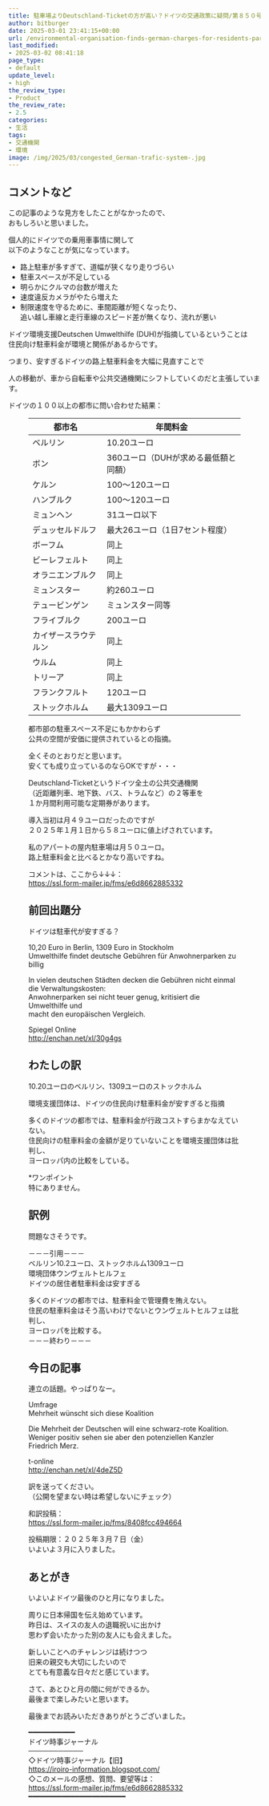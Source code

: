 ```yaml
---
title: 駐車場よりDeutschland-Ticketの方が高い？ドイツの交通政策に疑問/第８５０号
author: bitburger
date: 2025-03-01 23:41:15+00:00
url: /environmental-organisation-finds-german-charges-for-residents-parking-too-cheap/
last_modified:
- 2025-03-02 08:41:18
page_type:
- default
update_level:
- high
the_review_type:
- Product
the_review_rate:
- 2.5
categories:
- 生活
tags:
- 交通機関
- 環境
image: /img/2025/03/congested_German-trafic-system-.jpg
---
```

## コメントなど 

この記事のような見方をしたことがなかったので、  
おもしろいと思いました。

個人的にドイツでの乗用車事情に関して  
以下のようなことが気になっています。

<ul class="wp-block-list">
  <li>
    <span class="bold-red">路上駐車が多すぎて、道幅が狭くなり走りづらい</span>
  </li>
  <li>
    <span class="bold-red">駐車スペースが不足している</span>
  </li>
  <li>
    <span class="bold-red">明らかにクルマの台数が増えた</span>
  </li>
  <li>
    <span class="bold-red">速度違反カメラがやたら増えた</span>
  </li>
  <li>
    <span class="bold-red">制限速度を守るために、車間距離が短くなったり、<br />追い越し車線と走行車線のスピード差が無くなり、流れが悪い</span>
  </li>
</ul>

ドイツ環境支援Deutschen Umwelthilfe (DUH)が指摘しているということは  
住民向け駐車料金が環境と関係があるからです。

つまり、<span class="bold-red">安すぎるドイツの路上駐車料金を大幅に見直すことで</span>

<span class="bold-red">人の移動が、車から自転車や公共交通機関にシフトしていく</span>のだと主張しています。

ドイツの１００以上の都市に問い合わせた結果：<figure class="wp-block-table">

|都市名|年間料金|
|------|--------|
|ベルリン|10.20ユーロ|
|ボン|360ユーロ（DUHが求める最低額と同額）|
|ケルン|100〜120ユーロ|
|ハンブルク|100〜120ユーロ|
|ミュンヘン|31ユーロ以下|
|デュッセルドルフ|最大26ユーロ（1日7セント程度）|
|ボーフム|同上|
|ビーレフェルト|同上|
|オラニエンブルク|同上|
|ミュンスター|約260ユーロ|
|テュービンゲン|ミュンスター同等|
|フライブルク|200ユーロ|
|カイザースラウテルン|同上|
|ウルム|同上|
|トリーア|同上|
|フランクフルト|120ユーロ|
|ストックホルム|最大1309ユーロ|

都市部の駐車スペース不足にもかかわらず  
公共の空間が安価に提供されているとの指摘。

全くそのとおりだと思います。  
安くても成り立っているのならOKですが・・・

Deutschland-Ticketというドイツ全土の公共交通機関  
（近距離列車、地下鉄、バス、トラムなど）の２等車を  
１か月間利用可能な定期券があります。

導入当初は月４９ユーロだったのですが  
２０２５年１月１日から５８ユーロに値上げされています。

私のアパートの屋内駐車場は月５０ユーロ。  
路上駐車料金と比べるとかなり高いですね。

コメントは、ここから↓↓↓：  
<https://ssl.form-mailer.jp/fms/e6d8662885332>

## 前回出題分 

ドイツは駐車代が安すぎる？

10,20 Euro in Berlin, 1309 Euro in Stockholm  
Umwelthilfe findet deutsche Gebühren für Anwohnerparken zu billig

In vielen deutschen Städten decken die Gebühren nicht einmal die Verwaltungskosten:  
Anwohnerparken sei nicht teuer genug, kritisiert die Umwelthilfe und  
macht den europäischen Vergleich.

Spiegel Online  
<http://enchan.net/xl/30g4gs>

## わたしの訳 

10.20ユーロのベルリン、1309ユーロのストックホルム

環境支援団体は、ドイツの住民向け駐車料金が安すぎると指摘

多くのドイツの都市では、駐車料金が行政コストすらまかなえていない。  
住民向けの駐車料金の金額が足りていないことを環境支援団体は批判し、  
ヨーロッパ内の比較をしている。

*ワンポイント  
特にありません。


## 訳例 

問題なさそうです。

－－－引用－－－  
ベルリン10.2ユーロ、ストックホルム1309ユーロ  
環境団体ウンヴェルトヒルフェ  
ドイツの居住者駐車料金は安すぎる  
  
多くのドイツの都市では、駐車料金で管理費を賄えない。  
住民の駐車料金はそう高いわけでないとウンヴェルトヒルフェは批判し、  
ヨーロッパを比較する。  
－－－終わり－－－

## 今日の記事 

連立の話題。やっぱりなー。

Umfrage  
Mehrheit wünscht sich diese Koalition

Die Mehrheit der Deutschen will eine schwarz-rote Koalition.  
Weniger positiv sehen sie aber den potenziellen Kanzler Friedrich Merz.

t-online  
<http://enchan.net/xl/4deZ5D>

訳を送ってください。  
（公開を望まない時は希望しないにチェック）

和訳投稿：  
<https://ssl.form-mailer.jp/fms/8408fcc494664>

投稿期限：２０２５年３月７日（金）  
いよいよ３月に入りました。

## あとがき 

いよいよドイツ最後のひと月になりました。

周りに日本帰国を伝え始めています。  
昨日は、スイスの友人の退職祝いに出かけ  
思わず会いたかった別の友人にも会えました。

新しいことへのチャレンジは続けつつ  
旧来の親交も大切にしたいので  
とても有意義な日々だと感じています。

さて、あとひと月の間に何ができるか。  
最後まで楽しみたいと思います。

最後までお読みいただきありがとうございました。

━━━━━━━━━━━  
ドイツ時事ジャーナル  
───────────  
◇ドイツ時事ジャーナル【旧】  
<https://iroiro-information.blogspot.com/>  
◇このメールの感想、質問、要望等は：  
<https://ssl.form-mailer.jp/fms/e6d8662885332>  
━━━━━━━━━━━━━━━━━━━━━━━